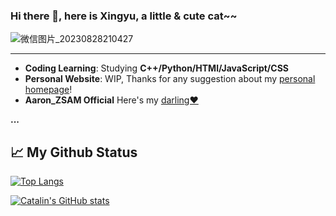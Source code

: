 ### Hi there 👋, here is Xingyu, a little & cute cat~~
![微信图片_20230828210427](https://github.com/Simonlily/Simonlily/assets/92258568/1e9e7b79-435b-4749-bd4e-8c8d82c1f41c)


---
- **Coding Learning**: Studying **C++/Python/HTMl/JavaScript/CSS**
- **Personal Website**: WIP, Thanks for any suggestion about my [personal homepage](https://simonlily.github.io/)!
- **Aaron_ZSAM Official** Here's my [darling❤](https://github.com/AaronZSAM101)

**...**

📈 My Github Status
-----

[![Top Langs](https://github-readme-stats.vercel.app/api/top-langs/?username=Simonlily&theme=gruvboxQ&hide=actionscript)](https://github.com/anuraghazra/github-readme-stats)

[![Catalin's GitHub stats](https://github-readme-stats.vercel.app/api?username=Simonlily&theme=gruvbox&count_private=true)](https://github.com/anuraghazra/github-readme-stats)
